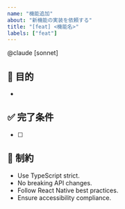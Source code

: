 ```yaml
---
name: "機能追加"
about: "新機能の実装を依頼する"
title: "[feat] <機能名>"
labels: ["feat"]
---
```


@claude [sonnet]

## 🎯 目的
-

## ✅ 完了条件
- [ ]

## 🔖 制約
- Use TypeScript strict.
- No breaking API changes.
- Follow React Native best practices.
- Ensure accessibility compliance. 